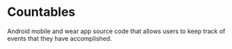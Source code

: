 # Countables
Android mobile and wear app source code that allows users to keep track of events that they have accomplished.

